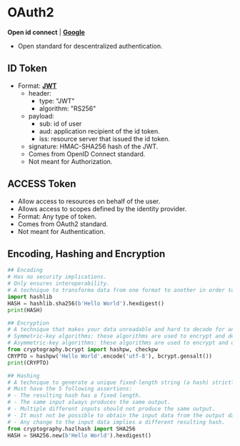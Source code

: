 # OAuth2

**Open id connect**
| [**Google**](https://developers.google.com/identity/protocols/OpenIDConnect)

- Open standard for descentralized authentication.


## ID Token

- Format: [**JWT**](https://tools.ietf.org/html/rfc7519)
  - header:
    - type: "JWT"
    - algorithm: "RS256"
  - payload:
    - sub: id of user
    - aud: application recipient of the id token.
    - iss: resource server that issued the id token.
  - signature: HMAC-SHA256 hash of the JWT.
  - Comes from OpenID Connect standard.
  - Not meant for Authorization.

## ACCESS Token
  - Allow access to resources on behalf of the user.
  - Allows access to scopes defined by the identity provider.
  - Format: Any type of token.
  - Comes from OAuth2 standard.
  - Not meant for Authentication.

## Encoding, Hashing and Encryption
```python
## Encoding
# Has no security implications.
# Only ensures interoperability.
# A technique to transforma data from one format to another in order to be understood by different systems. f.e.: UTF8 to JSON.
import hashlib
HASH = hashlib.sha256(b'Hello World').hexdigest()
print(HASH)

## Encryption
# A technique that makes your data unreadable and hard to decode for an unauthorized party.
# Symmetric-key algorithms: these algorithms are used to encrypt and decrypt data using the same key like AES256.
# Asymmetric-key algorithms: these algorithms are used to encrypt and decrypt data using a key that is not shared with the recipient like RSA.
from cryptography.bcrypt import hashpw, checkpw
CRYPTO = hashpw('Hello World'.encode('utf-8'), bcrypt.gensalt())
print(CRYPTO)

## Hashing
# A technique to generate a unique fixed-length string (a hash) strictly depending on the specific input data.
# Must have the 5 following assertions:
# - The resulting hash has a fixed length.
# - The same input always produces the same output.
# - Multiple different inputs should not produce the same output.
# - It must not be possible to obtain the input data from the output data.
# - Any change to the input data implies a different resulting hash.
from cryptography.hazlhash import SHA256
HASH = SHA256.new(b'Hello World').hexdigest()


```

